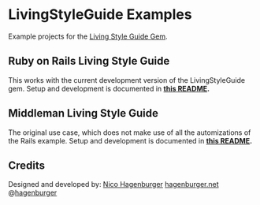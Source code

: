 LivingStyleGuide Examples
=========================

Example projects for the [Living Style Guide Gem](https://github.com/hagenburger/livingstyleguide).


Ruby on Rails Living Style Guide
--------------------------------

This works with the current development version of the LivingStyleGuide
gem. Setup and development is documented in **[this README](https://github.com/hagenburger/livingstyleguide-example/tree/master/rails-example#readme).**


Middleman Living Style Guide
----------------------------

The original use case, which does not make use of all the automizations
of the Rails example. Setup and development is documented in **[this README](https://github.com/hagenburger/livingstyleguide-example/tree/master/middleman-example#readme).**


Credits
-------

Designed and developed by:
[Nico Hagenburger](https://github.com/hagenburger)
[hagenburger.net](http://hagenburger.net)
@[hagenburger](https://twitter.com/hagenburger)



